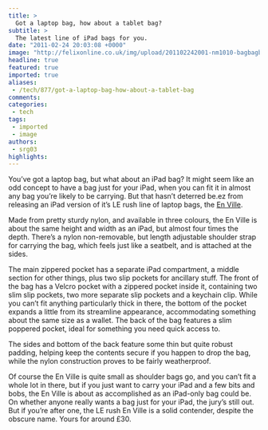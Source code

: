 ```yaml
---
title: >
  Got a laptop bag, how about a tablet bag?
subtitle: >
  The latest line of iPad bags for you.
date: "2011-02-24 20:03:08 +0000"
image: "http://felixonline.co.uk/img/upload/201102242001-nm1010-bagbagba.jpg"
headline: true
featured: true
imported: true
aliases:
 - /tech/877/got-a-laptop-bag-how-about-a-tablet-bag
comments:
categories:
 - tech
tags:
 - imported
 - image
authors:
 - srg03
highlights:
---
```


You’ve got a laptop bag, but what about an iPad bag? It might seem like an odd concept to have a bag just for your iPad, when you can fit it in almost any bag you’re likely to be carrying. But that hasn’t deterred be.ez from releasing an iPad version of it’s LE rush line of laptop bags, the [En Ville](http://www.be-ez.com/le-rush-en-ville.html).

Made from pretty sturdy nylon, and available in three colours, the En Ville is about the same height and width as an iPad, but almost four times the depth. There’s a nylon non-removable, but length adjustable shoulder strap for carrying the bag, which feels just like a seatbelt, and is attached at the sides.

The main zippered pocket has a separate iPad compartment, a middle section for other things, plus two slip pockets for ancillary stuff. The front of the bag has a Velcro pocket with a zippered pocket inside it, containing two slim slip pockets, two more separate slip pockets and a keychain clip. While you can’t fit anything particularly thick in there, the bottom of the pocket expands a little from its streamline appearance, accommodating something about the same size as a wallet. The back of the bag features a slim poppered pocket, ideal for something you need quick access to.

The sides and bottom of the back feature some thin but quite robust padding, helping keep the contents secure if you happen to drop the bag, while the nylon construction proves to be fairly weatherproof.

Of course the En Ville is quite small as shoulder bags go, and you can’t fit a whole lot in there, but if you just want to carry your iPad and a few bits and bobs, the En Ville is about as accomplished as an iPad-only bag could be. On whether anyone really wants a bag just for your iPad, the jury’s still out. But if you’re after one, the LE rush En Ville is a solid contender, despite the obscure name. Yours for around £30.
